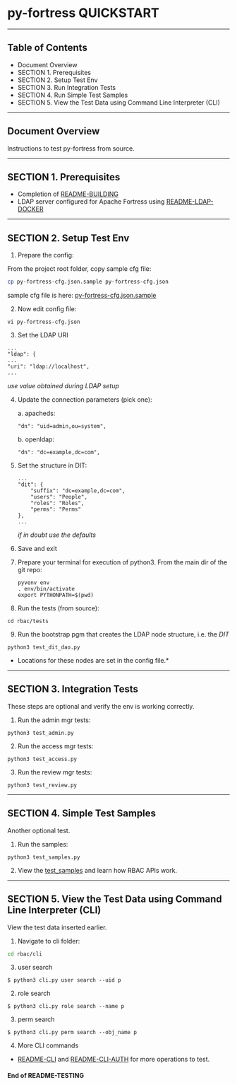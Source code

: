 # py-fortress QUICKSTART
-------------------------------------------------------------------------------
## Table of Contents

 * Document Overview
 * SECTION 1. Prerequisites
 * SECTION 2. Setup Test Env
 * SECTION 3. Run Integration Tests
 * SECTION 4. Run Simple Test Samples
 * SECTION 5. View the Test Data using Command Line Interpreter (CLI)   
___________________________________________________________________________________
## Document Overview

Instructions to test py-fortress from source.
___________________________________________________________________________________
## SECTION 1. Prerequisites

* Completion of [README-BUILDING](README-BUILDING.md)
* LDAP server configured for Apache Fortress using [README-LDAP-DOCKER](./README-LDAP-DOCKER.md)
________________________________________________________________________________
## SECTION 2. Setup Test Env

1. Prepare the config:

From the project root folder, copy sample cfg file:

```bash
cp py-fortress-cfg.json.sample py-fortress-cfg.json
```

sample cfg file is here: [py-fortress-cfg.json.sample](../py-fortress-cfg.json.sample)

2. Now edit config file:
 ```
vi py-fortress-cfg.json
```

3. Set the LDAP URI
```
...
"ldap": {
...
"uri": "ldap://localhost",
...
```
*use value obtained during LDAP setup*
        
4. Update the connection parameters (pick one):

    a. apacheds:
    ```
    "dn": "uid=admin,ou=system",
    ```
    
    b. openldap:
    ```
    "dn": "dc=example,dc=com",
    ```

5. Set the structure in DIT:
    ```
    ...
    "dit": {
        "suffix": "dc=example,dc=com",
        "users": "People",
        "roles": "Roles",
        "perms": "Perms"
    },
    ...    
    ```
    *if in doubt use the defaults*
    
6. Save and exit

7. Prepare your terminal for execution of python3.  From the main dir of the git repo:
    ```
    pyvenv env
    . env/bin/activate
    export PYTHONPATH=$(pwd)
    ```

8. Run the tests (from source):
 ```
cd rbac/tests
```
    
9. Run the bootstrap pgm that creates the LDAP node structure, i.e. the *DIT*
```
python3 test_dit_dao.py
```
* Locations for these nodes are set in the config file.*
    
__________________________________________________________________________________
## SECTION 3. Integration Tests

These steps are optional and verify the env is working correctly.

1. Run the admin mgr tests:
```
python3 test_admin.py 
```

2. Run the access mgr tests:
```
python3 test_access.py 
```
 
3. Run the review mgr tests:
```
python3 test_review.py 
```
__________________________________________________________________________________
## SECTION 4. Simple Test Samples

Another optional test.  
 
1. Run the samples:
```
python3 test_samples.py 
```

2. View the [test_samples](../rbac/tests/test_samples.py) and learn how RBAC APIs work.

__________________________________________________________________________________
## SECTION 5. View the Test Data using Command Line Interpreter (CLI)

View the test data inserted earlier.

1. Navigate to cli folder:
```bash
cd rbac/cli
```
 
3. user search 
```
$ python3 cli.py user search --uid p
```
    
2. role search 
```
$ python3 cli.py role search --name p
```
    
3. perm search
```
$ python3 cli.py perm search --obj_name p
```

4. More CLI commands
  * [README-CLI](./README-CLI.md) and [README-CLI-AUTH](./README-CLI-AUTH.md) for more operations to test.


#### End of README-TESTING
